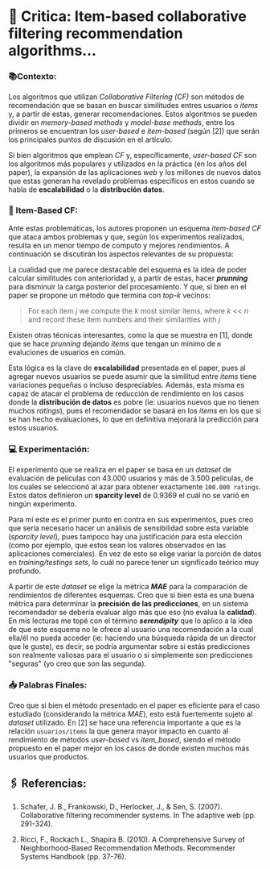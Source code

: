 # 📖 Critica: Item-based collaborative filtering recommendation algorithms...

### 📚Contexto:
Los algoritmos que utilizan _Collaborative Filtering (CF)_ son métodos de recomendación que se basan en buscar similitudes entres usuarios o _items_ y, a partir de estas, generar recomendaciones. Estos algoritmos se pueden dividir en _memory-based methods_ y _model-base methods_, entre los primeros se encuentran los _user-based_ e _item-based_ (según [2]) que serán los principales puntos de discusión en el artículo.

Si bien algoritmos que emplean _CF_ y, específicamente, _user-based CF_ son los algoritmos más populares y utilizados en la práctica (en los años del paper), la expansión de las aplicaciones _web_ y los millones de nuevos datos que estas generan ha revelado problemas específicos en estos cuando se habla de **escalabilidad** o la **distribución datos**.

### 🧾 Item-Based CF:
Ante estas problemáticas, los autores proponen un esquema _item-based CF_ que ataca ambos problemas y que, según los experimentos realizados, resulta en un menor tiempo de computo y mejores rendimientos. A continuación se discutirán los aspectos relevantes de su propuesta:

La cualidad que me parece destacable del esquema es la idea de poder calcular similitudes con anterioridad y, a partir de estas, hacer **_prunning_** para disminuir la carga posterior del procesamiento. Y que, si bien en el paper se propone un método que termina con _top-k_ vecinos:

> For each item _j_ we compute the _k_ most similar items, where _k_ << _n_ and record these item numbers and their similarities with _j_

Existen otras técnicas interesantes, como la que se muestra en [1], donde que se hace _prunning_ dejando _items_ que tengan un mínimo de ```m``` evaluciones de usuarios en común.

Esta lógica es la clave de **escalabilidad** presentada en el paper, pues al agregar nuevos usuarios se puede asumir que la similitud entre _items_ tiene variaciones pequeñas o incluso despreciables. Además, esta misma es capaz de atacar el problema de reducción de rendimiento  en los casos donde la **distribución de datos** es pobre (ie: usuarios nuevos que no tienen muchos _ratings_), pues el recomendador se basará en los _items_ en los que sí se han hecho evaluaciones, lo que en definitiva mejorará la predicción para estos usuarios.

### 💻 Experimentación:
El experimento que se realiza en el paper se basa en un _dataset_ de evaluación de películas con 43.000 usuarios y más de 3.500 películas, de los cuales se seleccionó al azar para obtener exactamente ```100.000 ratings```. Estos datos definieron un **sparcity level** de 0.9369 el cuál no se varió en ningún experimento.

Para mí este es el primer punto en contra en sus experimentos, pues creo que sería necesario hacer un análisis de sensibilidad sobre esta variable (_sparcity level_), pues tampoco hay una justificación para esta elección (como por ejemplo, que estos sean los valores observados en las aplicaciones comerciales). En vez de esto se elige variar la porción de datos en _training/testings sets_, lo cuál no parece tener un significado teórico muy profundo.

A partir de este _dataset_ se elige la métrica **_MAE_** para la comparación de rendimientos de diferentes esquemas. Creo que si bien esta es una buena métrica para determinar la **precisión de las predicciones**, en un sistema recomendador se debería evaluar algo más que eso (no evalua la **calidad**). En mis lecturas me topé con el término **_serendipity_** que lo aplico a la idea de que este esquema no le ofrece al usuario una recomendación a la cual ella/él no pueda acceder (ie: haciendo una búsqueda rápida de un director que le guste), es decir, se podría argumentar sobre si estás predicciones son realmente valiosas para el usuario o si simplemente son predicciones "seguras" (yo creo que son las segunda).

### 📥 Palabras Finales:
Creo que si bien el método presentado en el paper es eficiente para el caso estudiado (considerando la métrica _MAE_), esto está fuertemente sujeto al _dataset_ utilizado. En [2] se hace una referencia importante a que es la relación ```usuarios/items``` la que genera mayor impacto en cuanto al rendimiento de métodos _user-based_ vs _item_based_, siendo el método propuesto en el paper mejor en los casos de donde existen muchos más usuarios que productos.




## 🖇 Referencias:

1. Schafer, J. B., Frankowski, D., Herlocker, J., & Sen, S. (2007). Collaborative filtering recommender systems. In The adaptive web (pp. 291-324).

2. Ricci, F., Rockach L., Shapira B. (2010). A Comprehensive Survey of Neighborhood-Based Recommendation Methods. Recommender Systems Handbook (pp. 37-76).
